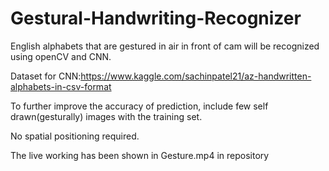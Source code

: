 # Gestural-Handwriting-Recognizer
English alphabets that are gestured in air in front of cam will be recognized using openCV and CNN.

Dataset for CNN:https://www.kaggle.com/sachinpatel21/az-handwritten-alphabets-in-csv-format

To further improve the accuracy of prediction, include few self drawn(gesturally) images with the training set.

No spatial positioning required.

The live working has been shown in Gesture.mp4 in repository
